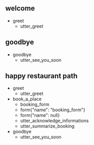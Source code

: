## welcome
* greet
  - utter_greet

##  goodbye
* goodbye
  - utter_see_you_soon

## happy restaurant path
* greet
  - utter_greet
* book_a_place
  - booking_form
  - form{"name": "booking_form"}
  - form{"name": null}
  - utter_acknowledge_informations
  - utter_summarize_booking
* goodbye
  - utter_see_you_soon
